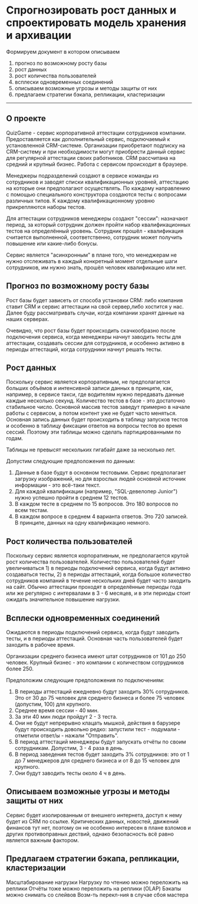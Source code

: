 # Спрогнозировать рост данных и спроектировать модель хранения и архивации

Формируем документ в котором описываем

1. прогноз по возможному росту базы
1. рост данных
1. рост количества пользователей
1. всплески одновременных соединений
1. описываем возможные угрозы и методы защиты от них
1. предлагаем стратегии бэкапа, репликации, кластеризации

---

## О проекте

QuizGame - сервис корпоративной аттестации сотрудников компании. Предоставляется как дополнительный сервис, подключаемый к установленной CRM-системе. Организации приобретают подписку на CRM-систему и при необходимости могут приобрести данный сервис для регулярной аттестации своих работников. CRM рассчитана на средний и крупный бизнес. Работа с сервисом происходит в браузере.

Менеджеры подразделений создают в сервисе команды из сотрудников и заводят списки квалификационных уровней, аттестацию на которые они предполагают осуществлять. По каждому направлению с помощью специального конструктора создаются тесты с вопросами различных типов. К каждому квалификационному уровню прикрепляются наборы тестов.

Для аттестации сотрудников менеджеры создают "сессии": назначают период, за который сотрудник должен пройти набор квалификационных тестов на определённый уровень. Сотрудник прошёл - квалификация считается выполненной, соответственно, сотрудник может получить повышение или какие-либо бонусы.

Сервис является "асинхронным" в плане того, что менеджерам не нужно отслеживать в каждый конкретный момент отдельные шаги сотрудников, им нужно знать, прошёл человек квалификацию или нет.

## Прогноз по возможному росту базы

Рост базы будет зависеть от способа установки CRM: либо компания ставит CRM и сервис аттестации на свой сервер,либо хостится у нас. Далее буду рассматривать случаи, когда компании хранят данные на наших серверах.

Очевидно, что рост базы будет происходить скачкообразно после подключения сервиса, когда менеджеры начнут заводить тесты для аттестации, создавать сессии для сотрудников, и особенно активно в периоды аттестаций, когда сотрудники начнут решать тесты.

## Рост данных

Поскольку сервис является корпоративным, не предполагается больших объёмов и интенсивной записи данных в принципе, как, например, в сервисе такси, где водителям нужно передавать данные каждые несколько секунд. Количество тестов в базе - это достаточно стабильное число. Основной массив тестов заведут примерно в начале работы с сервисом, а потом контент уже не будет часто меняться. Основная запись данных будет происходить в таблицу запусков тестов и особенно в таблицу фиксации ответов на вопросы тестов во время сессий. Поэтому эти таблицы можно сделать партицированными по годам.

Таблицы не превысят нескольких гигабайт даже за несколько лет.

Допустим следующие предположения по данным:

1. Данные в базе будут в основном тестовыми. Сервис предполагает загрузку изображений, но для взрослых людей основной источник информации - это всё-таки текст.
1. Для каждой квалификации (например, "SQL-девелопер Junior") нужно успешно пройти в среднем 12 тестов.
1. В каждом тесте в среднем по 15 вопросов. Это 180 вопросов по всем тестам.
1. В каждом вопросе в среднем 4 варианта ответов. Это 720 записей.
В принципе, данных на одну квалификацию немного.

## Рост количества пользователей

Поскольку сервис является корпоративным, не предполагается крутой рост количества пользователей.
Количество пользователей будет увеличиваться 1) в периоды подключений сервиса, когда будут активно создаваться тесты, 2) в периоды аттестаций, когда большое количество сотрудников компаний в течение нескольких дней будет часто заходить на сайт. Обычно аттестации проходят в определённые периоды года или же регулярно с интервалами в 3 - 6 месяцев, и в эти периоды стоит ожидать значительное повышение нагрузки.

## Всплески одновременных соединений

Ожидаются в периоды подключений сервиса, когда будут заводить тесты, и в периоды аттестаций. Основная часть пользователей будет заходить в рабочее время.

Организации среднего бизнеса имеют штат сотрудников от 101 до 250 человек.
Крупный бизнес - это компании с количеством сотрудников более 250.

Предположим следующие предположения по подключениям:

1. В периоды аттестаций ежедневно будут заходить 30% сотрудников. Это от 30 до 75 человек для среднего бизнеса и более 75 человек (допустим, 100) для крупного.
1. Среднее время сессии - 40 мин. 
1. За эти 40 мин люди пройдут 2 - 3 теста.
1. Они не будут непрерывно клацать мышкой, действия в барузере будут происходить довольно редко: запустили тест - подумали - отметили ответ/ы - нажали "Отправить".
1. В период аттестаций менеджеры будут запускать отчёты по своим сотрудникам. Допустим, 3 - 4 раза в день.
1. В период заведения тестов будет заходить 3% сотрудников: это от 1 до 7 менеджеров для среднего бизнеса и от 8 до 15 человек для крупного. 
1. Они будут заводить тесты около 4 ч в день. 

## Описываем возможные угрозы и методы защиты от них

Сервис будет изолированным от внешнего интернета, доступ к нему будет из CRM по ссылке. Критических данных, новостей, движений финансов тут нет, поэтому он не особенно интересен в плане взломов и других противоправных дествий, однако безопасность всё равно является важным фактором. 



## Предлагаем стратегии бэкапа, репликации, кластеризации

Масштабирование нагрузки
Нагрузку по чтению можно переложить на реплики 
Отчёты тоже можно переложить на реплики (OLAP)
Бэкапы можно снимать со слейвов
Возм-ть перекл-ния в случае сбоя мастера

